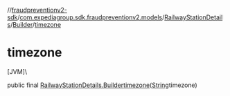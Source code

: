 //[fraudpreventionv2-sdk](../../../../index.md)/[com.expediagroup.sdk.fraudpreventionv2.models](../../index.md)/[RailwayStationDetails](../index.md)/[Builder](index.md)/[timezone](timezone.md)

# timezone

[JVM]\

public final [RailwayStationDetails.Builder](index.md)[timezone](timezone.md)([String](https://docs.oracle.com/javase/8/docs/api/java/lang/String.html)timezone)

